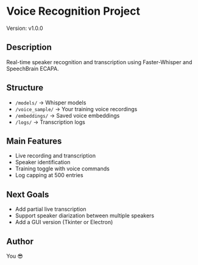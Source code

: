 # Voice Recognition Project

Version: v1.0.0

## Description

Real-time speaker recognition and transcription using Faster-Whisper and SpeechBrain ECAPA.

## Structure

- `/models/` → Whisper models
- `/voice_sample/` → Your training voice recordings
- `/embeddings/` → Saved voice embeddings
- `/logs/` → Transcription logs

## Main Features

- Live recording and transcription
- Speaker identification
- Training toggle with voice commands
- Log capping at 500 entries

## Next Goals

- Add partial live transcription
- Support speaker diarization between multiple speakers
- Add a GUI version (Tkinter or Electron)

## Author

You 😎
